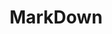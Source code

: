 ---
layout: toctree
title: MarkDown
permalink: /blog/coding/md/
parent: /blog/coding/


enumerate_grand_children: true

---